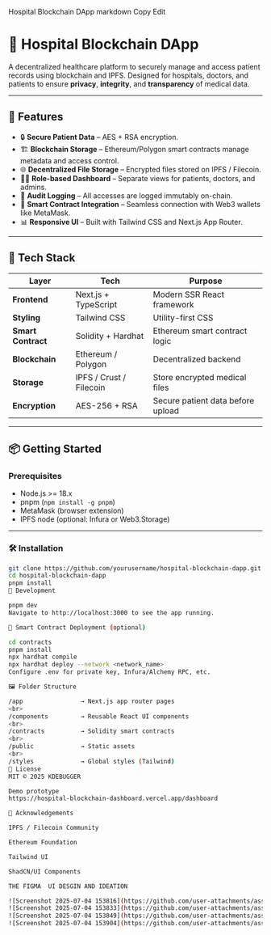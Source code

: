 Hospital Blockchain DApp
markdown
Copy
Edit
# 🏥 Hospital Blockchain DApp

A decentralized healthcare platform to securely manage and access patient records using blockchain and IPFS. Designed for hospitals, doctors, and patients to ensure **privacy**, **integrity**, and **transparency** of medical data.

---

## 🚀 Features

- 🔒 **Secure Patient Data** – AES + RSA encryption.
- 🏗️ **Blockchain Storage** – Ethereum/Polygon smart contracts manage metadata and access control.
- 🌐 **Decentralized File Storage** – Encrypted files stored on IPFS / Filecoin.
- 🧑‍⚕️ **Role-based Dashboard** – Separate views for patients, doctors, and admins.
- 📝 **Audit Logging** – All accesses are logged immutably on-chain.
- 📄 **Smart Contract Integration** – Seamless connection with Web3 wallets like MetaMask.
- 📊 **Responsive UI** – Built with Tailwind CSS and Next.js App Router.

---

## 🧱 Tech Stack

| Layer             | Tech                     | Purpose                               |
|------------------|--------------------------|----------------------------------------|
| **Frontend**     | Next.js + TypeScript     | Modern SSR React framework             |
| **Styling**      | Tailwind CSS             | Utility-first CSS                      |
| **Smart Contract** | Solidity + Hardhat     | Ethereum smart contract logic          |
| **Blockchain**   | Ethereum / Polygon       | Decentralized backend                  |
| **Storage**      | IPFS / Crust / Filecoin  | Store encrypted medical files          |
| **Encryption**   | AES-256 + RSA            | Secure patient data before upload      |

---

## 📦 Getting Started

### Prerequisites

- Node.js >= 18.x
- pnpm (`npm install -g pnpm`)
- MetaMask (browser extension)
- IPFS node (optional: Infura or Web3.Storage)

---

### 🛠️ Installation

```bash
git clone https://github.com/yourusername/hospital-blockchain-dapp.git
cd hospital-blockchain-dapp
pnpm install
🧪 Development

pnpm dev
Navigate to http://localhost:3000 to see the app running.

🔗 Smart Contract Deployment (optional)

cd contracts
pnpm install
npx hardhat compile
npx hardhat deploy --network <network_name>
Configure .env for private key, Infura/Alchemy RPC, etc.

🖼️ Folder Structure

/app                → Next.js app router pages
<br>
/components         → Reusable React UI components
<br>
/contracts          → Solidity smart contracts
<br>
/public             → Static assets
<br>
/styles             → Global styles (Tailwind)
📜 License
MIT © 2025 KDEBUGGER

Demo prototype
https://hospital-blockchain-dashboard.vercel.app/dashboard

🤝 Acknowledgements

IPFS / Filecoin Community

Ethereum Foundation

Tailwind UI

ShadCN/UI Components

THE FIGMA  UI DESGIN AND IDEATION

![Screenshot 2025-07-04 153816](https://github.com/user-attachments/assets/1951eec4-bd75-4080-88c2-5906ba3341fa)
![Screenshot 2025-07-04 153833](https://github.com/user-attachments/assets/7ca2b489-01f6-4eef-bfae-a051120e3e48)
![Screenshot 2025-07-04 153849](https://github.com/user-attachments/assets/511ddfd6-74a1-4119-8fbd-7de65f0a229d)
![Screenshot 2025-07-04 153904](https://github.com/user-attachments/assets/1215a59e-ddce-4567-9003-7fc9e0b56207)
